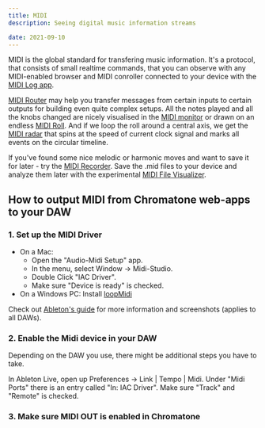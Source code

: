 ```yaml
---
title: MIDI
description: Seeing digital music information streams

date: 2021-09-10
---
```


MIDI is the global standard for transfering music information. It's a protocol, that consists of small realtime commands, that you can observe with any MIDI-enabled browser and MIDI conroller connected to your device with the [MIDI Log app](./log/index.md).

[MIDI Router](./router/index.md) may help you transfer messages from certain inputs to certain outputs for building even quite complex setups. All the notes played and all the knobs changed are nicely visualised in the [MIDI monitor](./monitor/index.md) or drawn on an endless [MIDI Roll](./roll/index.md). And if we loop the roll around a central axis, we get the [MIDI radar](./radar/index.md) that spins at the speed of current clock signal and marks all events on the circular timeline.

If you've found some nice melodic or harmonic moves and want to save it for later - try the [MIDI Recorder](./recorder/index.md). Save the .mid files to your device and analyze them later with the experimental [MIDI File Visualizer](./visualizer/index.md).

## How to output MIDI from Chromatone web-apps to your DAW

### 1. Set up the MIDI Driver
   - On a Mac:
      - Open the "Audio-Midi Setup" app.
      - In the menu, select Window -> Midi-Studio.
      - Double Click "IAC Driver".
      - Make sure "Device is ready" is checked.
   - On a Windows PC: Install [loopMidi](http://www.tobias-erichsen.de/software/loopmidi.html)
  
Check out [Ableton's guide](https://help.ableton.com/hc/en-us/articles/209774225-Setting-up-a-virtual-MIDI-bus) for more information and screenshots (applies to all DAWs).

### 2. Enable the Midi device in your DAW
Depending on the DAW you use, there might be additional steps you have to take.

In Ableton Live, open up Preferences ->  Link | Tempo | Midi. Under "Midi Ports" there is an entry called "In: IAC Driver". Make sure "Track" and "Remote" is checked.

### 3. Make sure MIDI OUT is enabled in Chromatone
